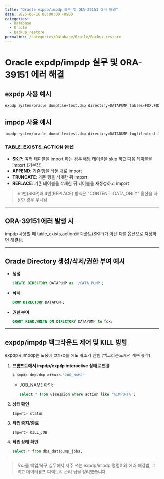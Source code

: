 ```yaml
---
title: "Oracle expdp/impdp 실무 및 ORA-39151 에러 해결"
date: 2025-06-16 00:00:00 +0900
categories:
  - Database
  - Oracle
  - Backup_restore
permalink: /categories/Database/Oracle/Backup_restore
---
```


# Oracle expdp/impdp 실무 및 ORA-39151 에러 해결

## expdp 사용 예시

```bash
expdp system/oracle dumpfile=test.dmp directory=DATAPUMP tables=FOX.FOX_FC,FOX.FOX_FC_Q logfile=test.log
```

## impdp 사용 예시

```bash
impdp system/oracle dumpfile=test.dmp directory=DATADUMP logfile=test.log table_exists_action=REPLACE
```

### TABLE_EXISTS_ACTION 옵션
- **SKIP**: 여러 테이블을 import 하는 경우 해당 테이블을 skip 하고 다음 테이블을 import (기본값)
- **APPEND**: 기존 행을 놔둔 채로 import
- **TRUNCATE**: 기존 행을 삭제한 뒤 import
- **REPLACE**: 기존 테이블을 삭제한 뒤 테이블을 재생성하고 import

> ※ 1번(SKIP)과 4번(REPLACE) 방식은 "CONTENT=DATA_ONLY" 옵션을 사용한 경우 무시됨

---

## ORA-39151 에러 발생 시
impdp 사용할 때 table_exists_action을 디폴트(SKIP)가 아닌 다른 옵션으로 지정하면 해결됨.

---

## Oracle Directory 생성/삭제/권한 부여 예시

- **생성**
  ```sql
  CREATE DIRECTORY DATAPUMP as '/DATA_PUMP';
  ```
- **삭제**
  ```sql
  DROP DIRECTORY DATAPUMP;
  ```
- **권한 부여**
  ```sql
  GRANT READ,WRITE ON DIRECTORY DATAPUMP to fox;
  ```

---

## expdp/impdp 백그라운드 제어 및 KILL 방법

expdp & impdp는 도중에 ctrl+c를 해도 취소가 안됨 (백그라운드에서 계속 동작)

1. **프롬프트에서 impdp/expdp interactive 상태로 변경**
   ```bash
   $ impdp dmp/dmp attach='JOB_NAME'
   ```
   - JOB_NAME 확인: 
     ```sql
     select * from v$session where action like '%IMPORT%';
     ```
2. **상태 확인**
   ```
   Import> status
   ```
3. **작업 중지/종료**
   ```
   Import> KILL_JOB
   ```
4. **작업 상태 확인**
   ```sql
   select * from dba_datapump_jobs;
   ```

---

> 오라클 백업/복구 실무에서 자주 쓰는 expdp/impdp 명령어와 에러 해결법, 그리고 데이터펌프 디렉토리 관리 팁을 정리했습니다. 